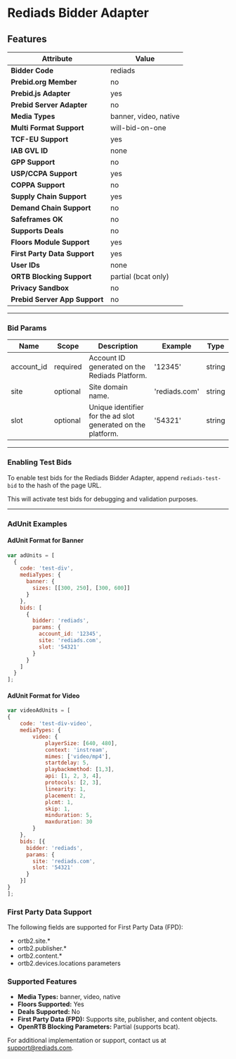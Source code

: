 # Rediads Bidder Adapter

## Features

| Attribute                  | Value                     |
|----------------------------|---------------------------|
| **Bidder Code**            | rediads                  |
| **Prebid.org Member**      | no                        |
| **Prebid.js Adapter**      | yes                       |
| **Prebid Server Adapter**  | no                        |
| **Media Types**            | banner, video, native     |
| **Multi Format Support**   | will-bid-on-one           |
| **TCF-EU Support**         | yes                       |
| **IAB GVL ID**             | none                      |
| **GPP Support**            | no                        |
| **USP/CCPA Support**       | yes                       |
| **COPPA Support**          | no                        |
| **Supply Chain Support**   | yes                       |
| **Demand Chain Support**   | no                        |
| **Safeframes OK**          | no                        |
| **Supports Deals**         | no                        |
| **Floors Module Support**  | yes                       |
| **First Party Data Support** | yes                     |
| **User IDs**               | none                      |
| **ORTB Blocking Support**  | partial (bcat only)       |
| **Privacy Sandbox**        | no                        |
| **Prebid Server App Support** | no                     |

---

### Bid Params

| Name         | Scope    | Description                                                                 | Example              | Type           |
|--------------|----------|-----------------------------------------------------------------------------|----------------------|----------------|
| account_id   | required | Account ID generated on the Rediads Platform.                              | '12345'              | string         |
| site         | optional | Site domain name.                                                          | 'rediads.com'        | string         |
| slot         | optional | Unique identifier for the ad slot generated on the platform.               | '54321'              | string         |

---

### Enabling Test Bids

To enable test bids for the Rediads Bidder Adapter, append `rediads-test-bid` to the hash of the page URL.

This will activate test bids for debugging and validation purposes.

---

### AdUnit Examples

#### AdUnit Format for Banner

```javascript
var adUnits = [
  {
    code: 'test-div',
    mediaTypes: {
      banner: {
        sizes: [[300, 250], [300, 600]]
      }
    },
    bids: [
      {
        bidder: 'rediads',
        params: {
          account_id: '12345',
          site: 'rediads.com',
          slot: '54321'
        }
      }
    ]
  }
];
```

#### AdUnit Format for Video

```javascript
var videoAdUnits = [
{
    code: 'test-div-video',
    mediaTypes: {
        video: {
            playerSize: [640, 480],
            context: 'instream',
            mimes: ['video/mp4'],
            startdelay: 5,
            playbackmethod: [1,3],
            api: [1, 2, 3, 4],
            protocols: [2, 3],
            linearity: 1,                    
            placement: 2,                    
            plcmt: 1,                        
            skip: 1,
            minduration: 5,
            maxduration: 30               
        }
    },
    bids: [{
      bidder: 'rediads',
      params: {
        site: 'rediads.com',
        slot: '54321'
      }
    }]
}
];
```

### First Party Data Support

The following fields are supported for First Party Data (FPD):

- ortb2.site.*
- ortb2.publisher.*
- ortb2.content.*
- ortb2.devices.locations parameters

### Supported Features

- **Media Types:** banner, video, native
- **Floors Supported:** Yes
- **Deals Supported:** No
- **First Party Data (FPD):** Supports site, publisher, and content objects.
- **OpenRTB Blocking Parameters:** Partial (supports bcat).

For additional implementation or support, contact us at <support@rediads.com>.
